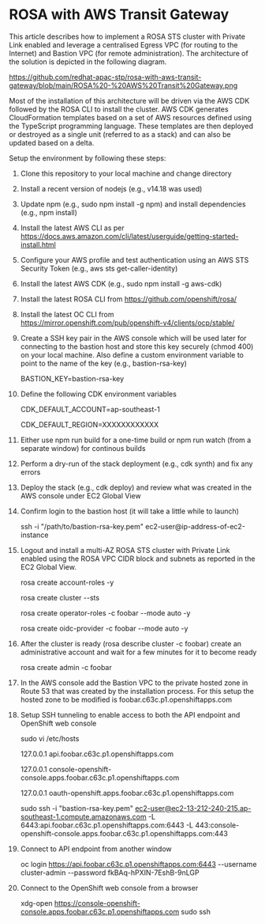 # ROSA with AWS Transit Gateway

This article describes how to implement a ROSA STS cluster with Private Link enabled and leverage a centralised Egress VPC (for routing to the Internet) and Bastion VPC (for remote administration). The architecture of the solution is depicted in the following diagram.

https://github.com/redhat-apac-stp/rosa-with-aws-transit-gateway/blob/main/ROSA%20-%20AWS%20Transit%20Gateway.png

Most of the installation of this architecture will be driven via the AWS CDK followed by the ROSA CLI to install the cluster. AWS CDK generates CloudFormation templates based on a set of AWS resources defined using the TypeScript programming language. These templates are then deployed or destroyed as a single unit (referred to as a stack) and can also be updated based on a delta. 

Setup the environment by following these steps:

1. Clone this repository to your local machine and change directory
2. Install a recent version of nodejs (e.g., v14.18 was used)
3. Update npm (e.g., sudo npm install -g npm) and install dependencies (e.g., npm install)
4. Install the latest AWS CLI as per https://docs.aws.amazon.com/cli/latest/userguide/getting-started-install.html 
5. Configure your AWS profile and test authentication using an AWS STS Security Token (e.g., aws sts get-caller-identity) 
6. Install the latest AWS CDK (e.g., sudo npm install -g aws-cdk)
7. Install the latest ROSA CLI from https://github.com/openshift/rosa/
8. Install the latest OC CLI from https://mirror.openshift.com/pub/openshift-v4/clients/ocp/stable/
9. Create a SSH key pair in the AWS console which will be used later for connecting to the bastion host and store this key securely (chmod 400) on your local machine. Also define a custom environment variable to point to the name of the key (e.g., bastion-rsa-key)

	BASTION_KEY=bastion-rsa-key

10. Define the following CDK environment variables

	CDK_DEFAULT_ACCOUNT=ap-southeast-1
	
	CDK_DEFAULT_REGION=XXXXXXXXXXXX

11. Either use npm run build for a one-time build or npm run watch (from a separate window) for continous builds
12. Perform a dry-run of the stack deployment (e.g., cdk synth) and fix any errors
13. Deploy the stack (e.g., cdk deploy) and review what was created in the AWS console under EC2 Global View
14. Confirm login to the bastion host (it will take a little while to launch)

	ssh -i "/path/to/bastion-rsa-key.pem" ec2-user@ip-address-of-ec2-instance

15. Logout and install a multi-AZ ROSA STS cluster with Private Link enabled using the ROSA VPC CIDR block and subnets as reported in the EC2 Global View. 

	rosa create account-roles -y
	
	rosa create cluster --sts
	
	rosa create operator-roles -c foobar --mode auto -y
	
	rosa create oidc-provider -c foobar --mode auto -y
	
16. After the cluster is ready (rosa describe cluster -c foobar) create an administrative account and wait for a few minutes for it to become ready

	rosa create admin -c foobar
	
17. In the AWS console add the Bastion VPC to the private hosted zone in Route 53 that was created by the installation process. For this setup the hosted zone to be modified is foobar.c63c.p1.openshiftapps.com
	
18. Setup SSH tunneling to enable access to both the API endpoint and OpenShift web console

	sudo vi /etc/hosts
	
	127.0.0.1   api.foobar.c63c.p1.openshiftapps.com

	127.0.0.1   console-openshift-console.apps.foobar.c63c.p1.openshiftapps.com
	
	127.0.0.1   oauth-openshift.apps.foobar.c63c.p1.openshiftapps.com

	sudo ssh -i "bastion-rsa-key.pem" ec2-user@ec2-13-212-240-215.ap-southeast-1.compute.amazonaws.com -L 6443:api.foobar.c63c.p1.openshiftapps.com:6443 -L 443:console-openshift-console.apps.foobar.c63c.p1.openshiftapps.com:443
	
19. Connect to API endpoint from another window

	oc login https://api.foobar.c63c.p1.openshiftapps.com:6443 --username cluster-admin --password fkBAq-hPXIN-7EshB-9nLGP

20. Connect to the OpenShift web console from a browser

	xdg-open https://console-openshift-console.apps.foobar.c63c.p1.openshiftapps.com
	sudo ssh 



 


